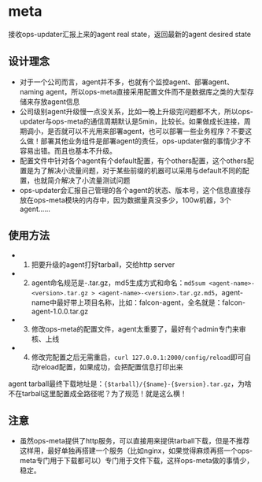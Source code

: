 # meta

接收ops-updater汇报上来的agent real state，返回最新的agent desired state

## 设计理念

- 对于一个公司而言，agent并不多，也就有个监控agent、部署agent、naming agent，所以ops-meta直接采用配置文件而不是数据库之类的大型存储来存放agent信息
- 公司级别agent升级慢一点没关系，比如一晚上升级完问题都不大，所以ops-updater与ops-meta的通信周期默认是5min，比较长。如果做成长连接，周期调小，是否就可以不光用来部署agent，也可以部署一些业务程序？不要这么做！部署其他业务组件是部署agent的责任，ops-updater做的事情少才不容易出错。而且也基本不升级。
- 配置文件中针对各个agent有个default配置，有个others配置，这个others配置是为了解决小流量问题，对于某些前缀的机器可以采用与default不同的配置，也就简介解决了小流量测试问题
- ops-updater会汇报自己管理的各个agent的状态、版本号，这个信息直接存放在ops-meta模块的内存中，因为数据量真没多少，100w机器，3个agent……

## 使用方法

- 1. 把要升级的agent打好tarball，交给http server
- 2. agent命名规范是<agent-name>-<version>.tar.gz，md5生成方式和命名：`md5sum <agent-name>-<version>.tar.gz > <agent-name>-<version>.tar.gz.md5`，agent-name中最好带上项目名称，比如：falcon-agent，全名就是：falcon-agent-1.0.0.tar.gz
- 3. 修改ops-meta的配置文件，agent太重要了，最好有个admin专门来审核、上线
- 4. 修改完配置之后无需重启，`curl 127.0.0.1:2000/config/reload`即可自动reload配置，如果成功，会把配置信息打印出来

agent tarball最终下载地址是：`{$tarball}/{$name}-{$version}.tar.gz`，为啥不在tarball这里配置成全路径呢？为了规范！就是这么横！

## 注意

- 虽然ops-meta提供了http服务，可以直接用来提供tarball下载，但是不推荐这样用，最好单独再搭建一个服务（比如nginx，如果觉得麻烦再搭一个ops-meta专门用于下载都可以）专门用于文件下载，这样ops-meta做的事情少，稳定。
